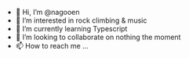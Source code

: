 - 👋 Hi, I’m @nagooen
- 👀 I’m interested in rock climbing & music
- 🌱 I’m currently learning Typescript
- 💞️ I’m looking to collaborate on nothing the moment 
- 📫 How to reach me ...

<!---
nagooen/nagooen is a ✨ special ✨ repository because its `README.md` (this file) appears on your GitHub profile.
You can click the Preview link to take a look at your changes.
--->

